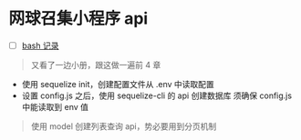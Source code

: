 # 网球召集小程序 api

- [ ] [bash 记录](./bash-trace.md)

> 又看了一边小册，跟这做一遍前 4 章

- 使用 sequelize init，创建配置文件从 .env 中读取配置
- 设置 config.js 之后，使用 sequelize-cli 的 api 创建数据库
  须确保 config.js 中能读取到 env 值

> 使用 model 创建列表查询 api，势必要用到分页机制

